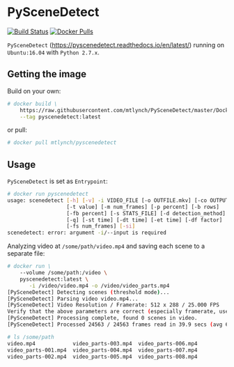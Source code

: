 # PySceneDetect

[![Build Status](https://travis-ci.org/mtlynch/PySceneDetect.svg?branch=master)](https://travis-ci.org/mtlynch/PySceneDetect) [![Docker Pulls](https://img.shields.io/docker/pulls/mtlynch/pyscenedetect.svg?maxAge=604800)](https://hub.docker.com/r/mtlynch/pyscenedetect/)

`PySceneDetect` (https://pyscenedetect.readthedocs.io/en/latest/) running on `Ubuntu:16.04` with `Python 2.7.x`.


## Getting the image

Build on your own:

```bash
# docker build \
    https://raw.githubusercontent.com/mtlynch/PySceneDetect/master/Dockerfile \
    --tag pyscenedetect:latest
```

or pull:

```bash
# docker pull mtlynch/pyscenedetect
```

## Usage

`PySceneDetect` is set as `Entrypoint`:

```bash
# docker run pyscenedetect
usage: scenedetect [-h] [-v] -i VIDEO_FILE [-o OUTFILE.mkv] [-co OUTPUT.csv]
                   [-t value] [-m num_frames] [-p percent] [-b rows]
                   [-fb percent] [-s STATS_FILE] [-d detection_method] [-l]
                   [-q] [-st time] [-dt time] [-et time] [-df factor]
                   [-fs num_frames] [-si]
scenedetect: error: argument -i/--input is required
```

Analyzing video at `/some/path/video.mp4` and saving each scene to a separate file:

```bash
# docker run \
    --volume /some/path:/video \
    pyscenedetect:latest \
       -i /video/video.mp4 -o /video/video_parts.mp4
[PySceneDetect] Detecting scenes (threshold mode)...
[PySceneDetect] Parsing video video.mp4...
[PySceneDetect] Video Resolution / Framerate: 512 x 288 / 25.000 FPS
Verify that the above parameters are correct (especially framerate, use --force-fps to correct if required).
[PySceneDetect] Processing complete, found 0 scenes in video.
[PySceneDetect] Processed 24563 / 24563 frames read in 39.9 secs (avg 615.7 FPS).

# ls /some/path
video.mp4            video_parts-003.mp4  video_parts-006.mp4
video_parts-001.mp4  video_parts-004.mp4  video_parts-007.mp4
video_parts-002.mp4  video_parts-005.mp4  video_parts-008.mp4
```
